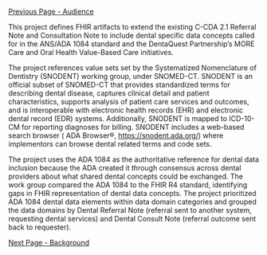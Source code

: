 [Previous Page - Audience](audience.html)

This project defines FHIR artifacts to extend the existing C-CDA 2.1 Referral Note and Consultation Note to include dental specific data concepts called for in the ANS/ADA 1084 standard and the DentaQuest Partnership’s MORE Care and Oral Health Value-Based Care initiatives. 

The project references value sets set by the Systematized Nomenclature of Dentistry (SNODENT) working group, under SNOMED-CT. SNODENT is an official subset of SNOMED-CT that provides standardized terms for describing dental disease, captures clinical detail and patient characteristics, supports analysis of patient care services and outcomes, and is interoperable with electronic health records (EHR) and electronic dental record (EDR) systems. Additionally, SNODENT is mapped to ICD-10-CM for reporting diagnoses for billing. SNODENT includes a web-based search browser ( ADA Browser®, https://snodent.ada.org/) where implementors can browse dental related terms and code sets.

The project uses the ADA 1084 as the authoritative reference for dental data inclusion because the ADA created it through consensus across dental providers about what shared dental concepts could be exchanged. The work group compared the ADA 1084 to the FHIR R4 standard, identifying gaps in FHIR representation of dental data concepts. The project prioritized ADA 1084 dental data elements within data domain categories and grouped the data domains by Dental Referral Note (referral sent to another system, requesting dental services) and Dental Consult Note (referral outcome sent back to requester). 


[Next Page - Background](background.html)
